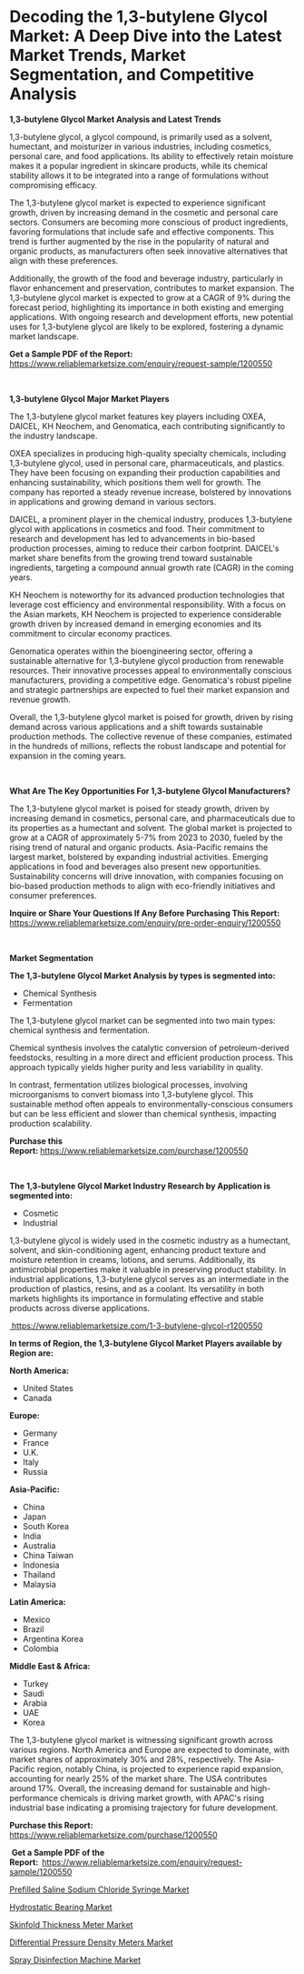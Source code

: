 <p><h1>Decoding the 1,3-butylene Glycol Market: A Deep Dive into the Latest Market Trends, Market Segmentation, and Competitive Analysis</h1></p><p><strong>1,3-butylene Glycol Market Analysis and Latest Trends</strong></p>
<p><p>1,3-butylene glycol, a glycol compound, is primarily used as a solvent, humectant, and moisturizer in various industries, including cosmetics, personal care, and food applications. Its ability to effectively retain moisture makes it a popular ingredient in skincare products, while its chemical stability allows it to be integrated into a range of formulations without compromising efficacy.</p><p>The 1,3-butylene glycol market is expected to experience significant growth, driven by increasing demand in the cosmetic and personal care sectors. Consumers are becoming more conscious of product ingredients, favoring formulations that include safe and effective components. This trend is further augmented by the rise in the popularity of natural and organic products, as manufacturers often seek innovative alternatives that align with these preferences.</p><p>Additionally, the growth of the food and beverage industry, particularly in flavor enhancement and preservation, contributes to market expansion. The 1,3-butylene glycol market is expected to grow at a CAGR of 9% during the forecast period, highlighting its importance in both existing and emerging applications. With ongoing research and development efforts, new potential uses for 1,3-butylene glycol are likely to be explored, fostering a dynamic market landscape.</p></p>
<p><strong>Get a Sample PDF of the Report:&nbsp;</strong> <a href="https://www.reliablemarketsize.com/enquiry/request-sample/1200550?utm_campaign=1766&utm_medium=2&utm_source=Github&utm_content=ia&utm_term=05122024&utm_id=13-butylene-glycol">https://www.reliablemarketsize.com/enquiry/request-sample/1200550</a></p>
<p>&nbsp;</p>
<p><strong>1,3-butylene Glycol Major Market Players</strong></p>
<p><p>The 1,3-butylene glycol market features key players including OXEA, DAICEL, KH Neochem, and Genomatica, each contributing significantly to the industry landscape.</p><p>OXEA specializes in producing high-quality specialty chemicals, including 1,3-butylene glycol, used in personal care, pharmaceuticals, and plastics. They have been focusing on expanding their production capabilities and enhancing sustainability, which positions them well for growth. The company has reported a steady revenue increase, bolstered by innovations in applications and growing demand in various sectors.</p><p>DAICEL, a prominent player in the chemical industry, produces 1,3-butylene glycol with applications in cosmetics and food. Their commitment to research and development has led to advancements in bio-based production processes, aiming to reduce their carbon footprint. DAICEL's market share benefits from the growing trend toward sustainable ingredients, targeting a compound annual growth rate (CAGR) in the coming years.</p><p>KH Neochem is noteworthy for its advanced production technologies that leverage cost efficiency and environmental responsibility. With a focus on the Asian markets, KH Neochem is projected to experience considerable growth driven by increased demand in emerging economies and its commitment to circular economy practices.</p><p>Genomatica operates within the bioengineering sector, offering a sustainable alternative for 1,3-butylene glycol production from renewable resources. Their innovative processes appeal to environmentally conscious manufacturers, providing a competitive edge. Genomatica's robust pipeline and strategic partnerships are expected to fuel their market expansion and revenue growth.</p><p>Overall, the 1,3-butylene glycol market is poised for growth, driven by rising demand across various applications and a shift towards sustainable production methods. The collective revenue of these companies, estimated in the hundreds of millions, reflects the robust landscape and potential for expansion in the coming years.</p></p>
<p>&nbsp;</p>
<p><strong>What Are The Key Opportunities For 1,3-butylene Glycol Manufacturers?</strong></p>
<p><p>The 1,3-butylene glycol market is poised for steady growth, driven by increasing demand in cosmetics, personal care, and pharmaceuticals due to its properties as a humectant and solvent. The global market is projected to grow at a CAGR of approximately 5-7% from 2023 to 2030, fueled by the rising trend of natural and organic products. Asia-Pacific remains the largest market, bolstered by expanding industrial activities. Emerging applications in food and beverages also present new opportunities. Sustainability concerns will drive innovation, with companies focusing on bio-based production methods to align with eco-friendly initiatives and consumer preferences.</p></p>
<p><strong>Inquire or Share Your Questions If Any Before Purchasing This Report:</strong> <a href="https://www.reliablemarketsize.com/enquiry/pre-order-enquiry/1200550?utm_campaign=1766&utm_medium=2&utm_source=Github&utm_content=ia&utm_term=05122024&utm_id=13-butylene-glycol">https://www.reliablemarketsize.com/enquiry/pre-order-enquiry/1200550</a></p>
<p>&nbsp;</p>
<p><strong>Market Segmentation</strong></p>
<p><strong>The 1,3-butylene Glycol Market Analysis by types is segmented into:</strong></p>
<p><ul><li>Chemical Synthesis</li><li>Fermentation</li></ul></p>
<p><p>The 1,3-butylene glycol market can be segmented into two main types: chemical synthesis and fermentation. </p><p>Chemical synthesis involves the catalytic conversion of petroleum-derived feedstocks, resulting in a more direct and efficient production process. This approach typically yields higher purity and less variability in quality. </p><p>In contrast, fermentation utilizes biological processes, involving microorganisms to convert biomass into 1,3-butylene glycol. This sustainable method often appeals to environmentally-conscious consumers but can be less efficient and slower than chemical synthesis, impacting production scalability. </p></p>
<p><strong>Purchase this Report:&nbsp;</strong><a href="https://www.reliablemarketsize.com/purchase/1200550?utm_campaign=1766&utm_medium=2&utm_source=Github&utm_content=ia&utm_term=05122024&utm_id=13-butylene-glycol">https://www.reliablemarketsize.com/purchase/1200550</a></p>
<p>&nbsp;</p>
<p><strong>The 1,3-butylene Glycol Market Industry Research by Application is segmented into:</strong></p>
<p><ul><li>Cosmetic</li><li>Industrial</li></ul></p>
<p><p>1,3-butylene glycol is widely used in the cosmetic industry as a humectant, solvent, and skin-conditioning agent, enhancing product texture and moisture retention in creams, lotions, and serums. Additionally, its antimicrobial properties make it valuable in preserving product stability. In industrial applications, 1,3-butylene glycol serves as an intermediate in the production of plastics, resins, and as a coolant. Its versatility in both markets highlights its importance in formulating effective and stable products across diverse applications.</p></p>
<p><a href="https://www.reliablemarketsize.com/1-3-butylene-glycol-r1200550?utm_campaign=1766&utm_medium=2&utm_source=Github&utm_content=ia&utm_term=05122024&utm_id=13-butylene-glycol">&nbsp;https://www.reliablemarketsize.com/1-3-butylene-glycol-r1200550</a></p>
<p><strong>In terms of Region, the 1,3-butylene Glycol Market Players available by Region are:</strong></p>
<p>
    <p> <strong> North America: </strong>
        <ul>
            <li>United States</li>
            <li>Canada</li>
        </ul>
        </p> 
    <p> <strong> Europe: </strong>
        <ul>
            <li>Germany</li>
            <li>France</li>
            <li>U.K.</li>
            <li>Italy</li>
            <li>Russia</li>
        </ul>
        </p> 
    <p> <strong> Asia-Pacific: </strong>
        <ul>
            <li>China</li>
            <li>Japan</li>
            <li>South Korea</li>
            <li>India</li>
            <li>Australia</li>
            <li>China Taiwan</li>
            <li>Indonesia</li>
            <li>Thailand</li>
            <li>Malaysia</li>
        </ul>
        </p> 
    <p> <strong> Latin America: </strong>
        <ul>
            <li>Mexico</li>
            <li>Brazil</li>
            <li>Argentina Korea</li>
            <li>Colombia</li>
        </ul>
        </p> 
    <p> <strong> Middle East & Africa: </strong>
        <ul>
            <li>Turkey</li>
            <li>Saudi</li>
            <li>Arabia</li>
            <li>UAE</li>
            <li>Korea</li>
        </ul>
    </p>
    </p>
<p><p>The 1,3-butylene glycol market is witnessing significant growth across various regions. North America and Europe are expected to dominate, with market shares of approximately 30% and 28%, respectively. The Asia-Pacific region, notably China, is projected to experience rapid expansion, accounting for nearly 25% of the market share. The USA contributes around 17%. Overall, the increasing demand for sustainable and high-performance chemicals is driving market growth, with APAC's rising industrial base indicating a promising trajectory for future development.</p></p>
<p><strong>Purchase this Report: </strong><a href="https://www.reliablemarketsize.com/purchase/1200550?utm_campaign=1766&utm_medium=2&utm_source=Github&utm_content=ia&utm_term=05122024&utm_id=13-butylene-glycol">https://www.reliablemarketsize.com/purchase/1200550</a></p>
<p>&nbsp;<strong>Get a Sample PDF of the Report:&nbsp;&nbsp;</strong><a href="https://www.reliablemarketsize.com/enquiry/request-sample/1200550?utm_campaign=1766&utm_medium=2&utm_source=Github&utm_content=ia&utm_term=05122024&utm_id=13-butylene-glycol">https://www.reliablemarketsize.com/enquiry/request-sample/1200550</a></p>
<p><strong></strong></p>
<p><p><a href="https://www.linkedin.com/pulse/market-expansion-insights-prefilled-saline-sodium-chloride-syringe-gg8lf?utm_campaign=1766&utm_medium=2&utm_source=Github&utm_content=ia&utm_term=05122024&utm_id=13-butylene-glycol">Prefilled Saline Sodium Chloride Syringe Market</a></p><p><a href="https://www.linkedin.com/pulse/hydrostatic-bearing-market-trends-2024-2031-detailed-48-aofhe?utm_campaign=1766&utm_medium=2&utm_source=Github&utm_content=ia&utm_term=05122024&utm_id=13-butylene-glycol">Hydrostatic Bearing Market</a></p><p><a href="https://issuu.com/reportprime-2/docs/skinfold-thickness-meter-market-size-2030.pptx?utm_campaign=1766&utm_medium=2&utm_source=Github&utm_content=ia&utm_term=05122024&utm_id=13-butylene-glycol">Skinfold Thickness Meter Market</a></p><p><a href="https://issuu.com/reportprime-2/docs/differential-pressure-density-meters-market-size-2?utm_campaign=1766&utm_medium=2&utm_source=Github&utm_content=ia&utm_term=05122024&utm_id=13-butylene-glycol">Differential Pressure Density Meters Market</a></p><p><a href="https://www.linkedin.com/pulse/spray-disinfection-machine-market-overview-significant-xjcke?utm_campaign=1766&utm_medium=2&utm_source=Github&utm_content=ia&utm_term=05122024&utm_id=13-butylene-glycol">Spray Disinfection Machine Market</a></p></p>